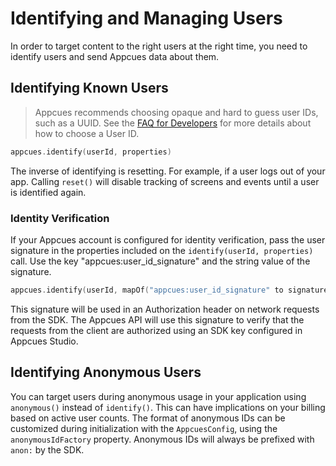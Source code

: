 # Identifying and Managing Users

In order to target content to the right users at the right time, you need to identify users and send Appcues data about them.

## Identifying Known Users

> Appcues recommends choosing opaque and hard to guess user IDs, such as a UUID. See the [FAQ for Developers](https://docs.appcues.com/article/159-faq#choosing-a-user-id) for more details about how to choose a User ID.

```kotlin
appcues.identify(userId, properties)
```

The inverse of identifying is resetting. For example, if a user logs out of your app. Calling `reset()` will disable tracking of screens and events until a user is identified again.

### Identity Verification
If your Appcues account is configured for identity verification, pass the user signature in the properties included on the `identify(userId, properties)` call. Use the key "appcues:user_id_signature" and the string value of the signature.

```kotlin
appcues.identify(userId, mapOf("appcues:user_id_signature" to signature))
```

This signature will be used in an Authorization header on network requests from the SDK. The Appcues API will use this signature to verify that the requests from the client are authorized using an SDK key configured in Appcues Studio.

## Identifying Anonymous Users

You can target users during anonymous usage in your application using `anonymous()` instead of `identify()`.  This can have implications on your billing based on active user counts. The format of anonymous IDs can be customized during initialization with the `AppcuesConfig`, using the `anonymousIdFactory` property. Anonymous IDs will always be prefixed with `anon:` by the SDK.